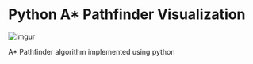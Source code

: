 # Python A* Pathfinder Visualization

![imgur](https://i.imgur.com/MLrV4ds)

A* Pathfinder algorithm implemented using python
